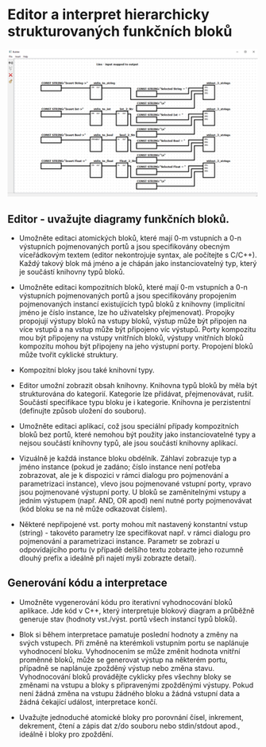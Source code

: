 # Editor a interpret hierarchicky strukturovaných funkčních bloků

![alt text](ICP_nahlad.png)

## Editor - uvažujte diagramy funkčních bloků.
  
*  Umožněte editaci atomických bloků, které mají 0-m vstupních a 0-n výstupních pojmenovaných portů a jsou specifikovány obecným víceřádkovým textem (editor nekontrojuje syntax, ale počítejte s C/C++). Každý takový blok má jméno a je chápán jako instanciovatelný typ, který je součástí knihovny typů bloků.
  
*  Umožněte editaci kompozitních bloků, které mají 0-m vstupních a 0-n výstupních pojmenovaných portů a jsou specifikovány propojením pojmenovaných instancí existujících typů bloků z knihovny (implicitní jméno je číslo instance, lze ho uživatelsky přejmenovat). Propojky propojují výstupy bloků na vstupy bloků, výstup může být připojen na více vstupů a na vstup může být připojeno víc výstupů. Porty kompozitu mou být připojeny na vstupy vnitřních bloků, výstupy vnitřních bloků kompozitu mohou být připojeny na jeho výstupní porty. Propojení bloků může tvořit cyklické struktury.

*  Kompozitní bloky jsou také knihovní typy.

*  Editor umožní zobrazit obsah knihovny. Knihovna typů bloků by měla být strukturována do kategorií. Kategorie lze přidávat, přejmenovávat, rušit. Součástí specifikace typu bloku je i kategorie. Knihovna je perzistentní (definujte způsob uložení do souboru).

*  Umožněte editaci aplikací, což jsou speciální případy kompozitních bloků bez portů, které nemohou být použity jako instanciovatelné typy a nejsou součástí knihovny typů, ale jsou součástí knihovny aplikací.

*  Vizuálně je každá instance bloku obdélník. Záhlaví zobrazuje typ a jméno instance (pokud je zadáno; číslo instance není potřeba zobrazovat, ale je k dispozici v rámci dialogu pro pojmenování a parametrizaci instance), vlevo jsou pojmenované vstupní porty, vpravo jsou pojmenované výstupní porty. U bloků se zaměnitelnými vstupy a jedním výstupem (např. AND, OR apod) není nutné porty pojmenovávat (kód bloku se na ně může odkazovat číslem).

* Některé nepřipojené vst. porty mohou mít nastavený konstantní vstup (string) - takovéto parametry lze specifikovat např. v rámci dialogu pro pojmenování a parametrizaci instance. Parametr se zobrazí u odpovídajícího portu (v případě delšího textu zobrazte jeho rozumně dlouhý prefix a ideálně při najetí myši zobrazte detail).

 ## Generování kódu a interpretace

* Umožněte vygenerování kódu pro iterativní vyhodnocování bloků aplikace. Jde kód v C++, který interpretuje blokový diagram a průběžně generuje stav (hodnoty vst./výst. portů všech instancí typů bloků).

* Blok si během interpretace pamatuje poslední hodnoty a změny na svých vstupech. Při změně na kterémkoli vstupním portu se naplánuje vyhodnocení bloku. Vyhodnocením se může změnit hodnota vnitřní proměnné bloků, může se generovat výstup na některém portu, případně se naplánuje zpožděný výstup nebo změna stavu. Vyhodnocování bloků provádějte cyklicky přes všechny bloky se změnami na vstupu a bloky s připravenými zpožděnými výstupy. Pokud není žádná změna na vstupu žádného bloku a žádná vstupní data a žádná čekající událost, interpretace končí.

* Uvažujte jednoduché atomické bloky pro porovnání čísel, inkrement, dekrement, čtení a zápis dat z/do souboru nebo stdin/stdout apod., ideálně i bloky pro zpoždění.
